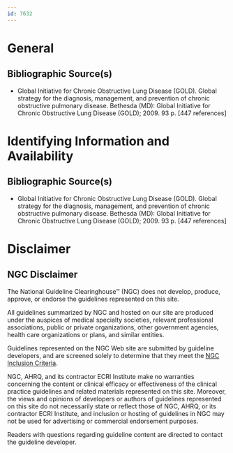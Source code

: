 ```yaml
---
id: 7632
---
```


# General

## Bibliographic Source(s)

- Global Initiative for Chronic Obstructive Lung Disease (GOLD). Global strategy for the diagnosis, management, and prevention of chronic obstructive pulmonary disease. Bethesda (MD): Global Initiative for Chronic Obstructive Lung Disease (GOLD); 2009. 93 p. [447 references]

# Identifying Information and Availability

## Bibliographic Source(s)

- Global Initiative for Chronic Obstructive Lung Disease (GOLD). Global strategy for the diagnosis, management, and prevention of chronic obstructive pulmonary disease. Bethesda (MD): Global Initiative for Chronic Obstructive Lung Disease (GOLD); 2009. 93 p. [447 references]

# Disclaimer

## NGC Disclaimer

The National Guideline Clearinghouse™ (NGC) does not develop, produce, approve, or endorse the guidelines represented on this site.

All guidelines summarized by NGC and hosted on our site are produced under the auspices of medical specialty societies, relevant professional associations, public or private organizations, other government agencies, health care organizations or plans, and similar entities.

Guidelines represented on the NGC Web site are submitted by guideline developers, and are screened solely to determine that they meet the [NGC Inclusion Criteria](/help-and-about/summaries/inclusion-criteria).

NGC, AHRQ, and its contractor ECRI Institute make no warranties concerning the content or clinical efficacy or effectiveness of the clinical practice guidelines and related materials represented on this site. Moreover, the views and opinions of developers or authors of guidelines represented on this site do not necessarily state or reflect those of NGC, AHRQ, or its contractor ECRI Institute, and inclusion or hosting of guidelines in NGC may not be used for advertising or commercial endorsement purposes.

Readers with questions regarding guideline content are directed to contact the guideline developer.

